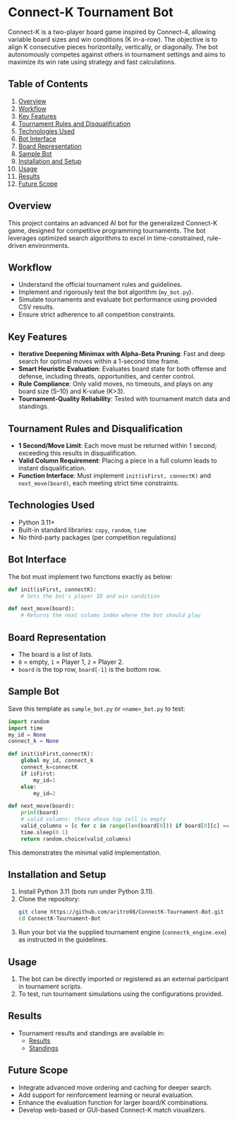 # Connect-K Tournament Bot

Connect-K is a two-player board game inspired by Connect-4, allowing variable board sizes and win conditions (K in-a-row). The objective is to align K consecutive pieces horizontally, vertically, or diagonally. The bot autonomously competes against others in tournament settings and aims to maximize its win rate using strategy and fast calculations.

## Table of Contents
1. [Overview](#overview)
2. [Workflow](#workflow)
3. [Key Features](#key-features)
4. [Tournament Rules and Disqualification](#tournament-rules-and-disqualification)
5. [Technologies Used](#technologies-used)
6. [Bot Interface](#bot-interface)
7. [Board Representation](#board-representation)
8. [Sample Bot](#sample-bot)
9. [Installation and Setup](#installation-and-setup)
10. [Usage](#usage)
11. [Results](#results)
12. [Future Scope](#future-scope)

## Overview
This project contains an advanced AI bot for the generalized Connect-K game, designed for competitive programming tournaments. The bot leverages optimized search algorithms to excel in time-constrained, rule-driven environments.

## Workflow
- Understand the official tournament rules and guidelines.
- Implement and rigorously test the bot algorithm (`my_bot.py`).
- Simulate tournaments and evaluate bot performance using provided CSV results.
- Ensure strict adherence to all competition constraints.

## Key Features
- **Iterative Deepening Minimax with Alpha-Beta Pruning**: Fast and deep search for optimal moves within a 1-second time frame.
- **Smart Heuristic Evaluation**: Evaluates board state for both offense and defense, including threats, opportunities, and center control.
- **Rule Compliance**: Only valid moves, no timeouts, and plays on any board size (5–10) and K-value (K>3).
- **Tournament-Quality Reliability**: Tested with tournament match data and standings.

## Tournament Rules and Disqualification
- **1 Second/Move Limit**: Each move must be returned within 1 second; exceeding this results in disqualification.
- **Valid Column Requirement**: Placing a piece in a full column leads to instant disqualification.
- **Function Interface**: Must implement `init(isFirst, connectK)` and `next_move(board)`, each meeting strict time constraints.

## Technologies Used
- Python 3.11+
- Built-in standard libraries: `copy`, `random`, `time`
- No third-party packages (per competition regulations)

## Bot Interface
The bot must implement two functions exactly as below:
```python
def init(isFirst, connectK):
    # Sets the bot's player ID and win condition

def next_move(board):
    # Returns the next column index where the bot should play
```

## Board Representation
- The board is a list of lists.
- `0` = empty, `1` = Player 1, `2` = Player 2.
- `board` is the top row, `board[-1]` is the bottom row.

## Sample Bot
Save this template as `sample_bot.py` or `<name>_bot.py` to test:
```python
import random
import time
my_id = None
connect_k = None

def init(isFirst,connectK):
    global my_id, connect_k
    connect_k=connectK
    if isFirst:
        my_id=1
    else:
        my_id=2

def next_move(board):
    print(board)
    # valid columns: those whose top cell is empty
    valid_columns = [c for c in range(len(board[0])) if board[0][c] == 0]
    time.sleep(0.1) 
    return random.choice(valid_columns)
```
This demonstrates the minimal valid implementation.

## Installation and Setup
1. Install Python 3.11 (bots run under Python 3.11).
2. Clone the repository:
   ```bash
   git clone https://github.com/aritro98/ConnectK-Tournament-Bot.git
   cd ConnectK-Tournament-Bot
   ```
3. Run your bot via the supplied tournament engine (`connectk_engine.exe`) as instructed in the guidelines.

## Usage
1. The bot can be directly imported or registered as an external participant in tournament scripts.
2. To test, run tournament simulations using the configurations provided.

## Results
- Tournament results and standings are available in:
  - [Results](./stats/tournament_matrix_k5.csv)
  - [Standings](./stats/tournament_standings_k5.csv)

## Future Scope
- Integrate advanced move ordering and caching for deeper search.
- Add support for reinforcement learning or neural evaluation.
- Enhance the evaluation function for larger board/K combinations.
- Develop web-based or GUI-based Connect-K match visualizers.